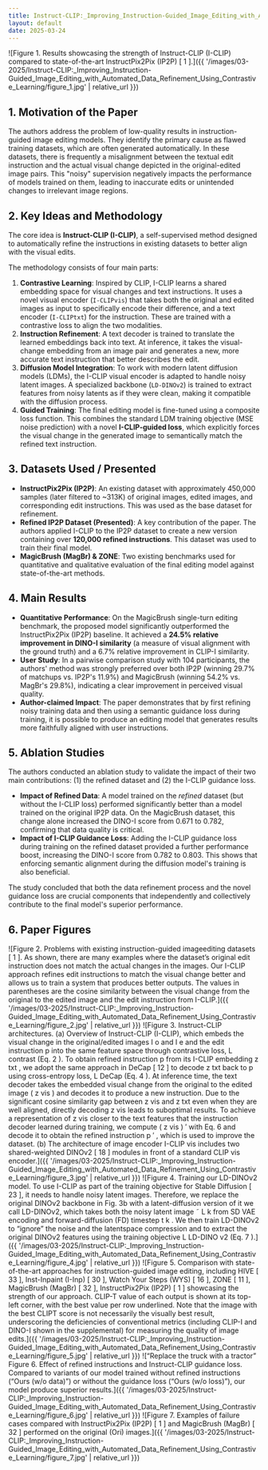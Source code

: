 ```yaml
---
title: Instruct-CLIP:_Improving_Instruction-Guided_Image_Editing_with_Automated_Data_Refinement_Using_Contrastive_Learning
layout: default
date: 2025-03-24
---
```

![Figure 1. Results showcasing the strength of Instruct-CLIP (I-CLIP) compared to state-of-the-art InstructPix2Pix (IP2P) [ 1 ].]({{ '/images/03-2025/Instruct-CLIP:_Improving_Instruction-Guided_Image_Editing_with_Automated_Data_Refinement_Using_Contrastive_Learning/figure_1.jpg' | relative_url }})
## 1. Motivation of the Paper
The authors address the problem of low-quality results in instruction-guided image editing models. They identify the primary cause as flawed training datasets, which are often generated automatically. In these datasets, there is frequently a misalignment between the textual edit instruction and the actual visual change depicted in the original-edited image pairs. This "noisy" supervision negatively impacts the performance of models trained on them, leading to inaccurate edits or unintended changes to irrelevant image regions.

## 2. Key Ideas and Methodology
The core idea is **Instruct-CLIP (I-CLIP)**, a self-supervised method designed to automatically refine the instructions in existing datasets to better align with the visual edits.

The methodology consists of four main parts:
1.  **Contrastive Learning**: Inspired by CLIP, I-CLIP learns a shared embedding space for visual changes and text instructions. It uses a novel visual encoder (`I-CLIPvis`) that takes both the original and edited images as input to specifically encode their difference, and a text encoder (`I-CLIPtxt`) for the instruction. These are trained with a contrastive loss to align the two modalities.
2.  **Instruction Refinement**: A text decoder is trained to translate the learned embeddings back into text. At inference, it takes the visual-change embedding from an image pair and generates a new, more accurate text instruction that better describes the edit.
3.  **Diffusion Model Integration**: To work with modern latent diffusion models (LDMs), the I-CLIP visual encoder is adapted to handle noisy latent images. A specialized backbone (`LD-DINOv2`) is trained to extract features from noisy latents as if they were clean, making it compatible with the diffusion process.
4.  **Guided Training**: The final editing model is fine-tuned using a composite loss function. This combines the standard LDM training objective (MSE noise prediction) with a novel **I-CLIP-guided loss**, which explicitly forces the visual change in the generated image to semantically match the refined text instruction.

## 3. Datasets Used / Presented
*   **InstructPix2Pix (IP2P)**: An existing dataset with approximately 450,000 samples (later filtered to ~313K) of original images, edited images, and corresponding edit instructions. This was used as the base dataset for refinement.
*   **Refined IP2P Dataset (Presented)**: A key contribution of the paper. The authors applied I-CLIP to the IP2P dataset to create a new version containing over **120,000 refined instructions**. This dataset was used to train their final model.
*   **MagicBrush (MagBr) & ZONE**: Two existing benchmarks used for quantitative and qualitative evaluation of the final editing model against state-of-the-art methods.

## 4. Main Results
*   **Quantitative Performance**: On the MagicBrush single-turn editing benchmark, the proposed model significantly outperformed the InstructPix2Pix (IP2P) baseline. It achieved a **24.5% relative improvement in DINO-I similarity** (a measure of visual alignment with the ground truth) and a 6.7% relative improvement in CLIP-I similarity.
*   **User Study**: In a pairwise comparison study with 104 participants, the authors' method was strongly preferred over both IP2P (winning 29.7% of matchups vs. IP2P's 11.9%) and MagicBrush (winning 54.2% vs. MagBr's 29.8%), indicating a clear improvement in perceived visual quality.
*   **Author-claimed Impact**: The paper demonstrates that by first refining noisy training data and then using a semantic guidance loss during training, it is possible to produce an editing model that generates results more faithfully aligned with user instructions.

## 5. Ablation Studies
The authors conducted an ablation study to validate the impact of their two main contributions: (1) the refined dataset and (2) the I-CLIP guidance loss.

*   **Impact of Refined Data**: A model trained on the *refined* dataset (but without the I-CLIP loss) performed significantly better than a model trained on the original IP2P data. On the MagicBrush dataset, this change alone increased the DINO-I score from 0.671 to 0.782, confirming that data quality is critical.
*   **Impact of I-CLIP Guidance Loss**: Adding the I-CLIP guidance loss during training on the refined dataset provided a further performance boost, increasing the DINO-I score from 0.782 to 0.803. This shows that enforcing semantic alignment during the diffusion model's training is also beneficial.

The study concluded that both the data refinement process and the novel guidance loss are crucial components that independently and collectively contribute to the final model's superior performance.

## 6. Paper Figures
![Figure 2. Problems with existing instruction-guided imageediting datasets [ 1 ]. As shown, there are many examples where the dataset’s original edit instruction does not match the actual changes in the images. Our I-CLIP approach refines edit instructions to match the visual change better and allows us to train a system that produces better outputs. The values in parentheses are the cosine similarity between the visual change from the original to the edited image and the edit instruction from I-CLIP.]({{ '/images/03-2025/Instruct-CLIP:_Improving_Instruction-Guided_Image_Editing_with_Automated_Data_Refinement_Using_Contrastive_Learning/figure_2.jpg' | relative_url }})
![Figure 3. Instruct-CLIP architectures. (a) Overview of Instruct-CLIP (I-CLIP), which embeds the visual change in the original/edited images I o and I e and the edit instruction p into the same feature space through contrastive loss, L contrast (Eq. 2 ). To obtain refined instruction p from its I-CLIP embedding z txt , we adopt the same approach in DeCap [ 12 ] to decode z txt back to p using cross-entropy loss, L DeCap (Eq. 4 ). At inference time, the text decoder takes the embedded visual change from the original to the edited image ( z vis ) and decodes it to produce a new instruction. Due to the significant cosine similarity gap between z vis and z txt even when they are well aligned, directly decoding z vis leads to suboptimal results. To achieve a representation of z vis closer to the text features that the instruction decoder learned during training, we compute ( z vis ) ′ with Eq. 6 and decode it to obtain the refined instruction p ′ , which is used to improve the dataset. (b) The architecture of image encoder I-CLIP vis includes two shared-weighted DINOv2 [ 18 ] modules in front of a standard CLIP vis encoder.]({{ '/images/03-2025/Instruct-CLIP:_Improving_Instruction-Guided_Image_Editing_with_Automated_Data_Refinement_Using_Contrastive_Learning/figure_3.jpg' | relative_url }})
![Figure 4. Training our LD-DINOv2 model. To use I-CLIP as part of the training objective for Stable Diffusion [ 23 ], it needs to handle noisy latent images. Therefore, we replace the original DINOv2 backbone in Fig. 3b with a latent-diffusion version of it we call LD-DINOv2, which takes both the noisy latent image ˜ L k from SD VAE encoding and forward-diffusion (FD) timestep t k . We then train LD-DINOv2 to “ignore” the noise and the latentspace compression and to extract the original DINOv2 features using the training objective L LD-DINO v2 (Eq. 7 ).]({{ '/images/03-2025/Instruct-CLIP:_Improving_Instruction-Guided_Image_Editing_with_Automated_Data_Refinement_Using_Contrastive_Learning/figure_4.jpg' | relative_url }})
![Figure 5. Comparison with state-of-the-art approaches for instruction-guided image editing, including HIVE [ 33 ], Inst-Inpaint (I-Inp) [ 30 ], Watch Your Steps (WYS) [ 16 ], ZONE [ 11 ], MagicBrush (MagBr) [ 32 ], InstructPix2Pix (IP2P) [ 1 ] showcasing the strength of our approach. CLIP-T value of each output is shown at its top-left corner, with the best value per row underlined. Note that the image with the best CLIPT score is not necessarily the visually best result, underscoring the deficiencies of conventional metrics (including CLIP-I and DINO-I shown in the supplemental) for measuring the quality of image edits.]({{ '/images/03-2025/Instruct-CLIP:_Improving_Instruction-Guided_Image_Editing_with_Automated_Data_Refinement_Using_Contrastive_Learning/figure_5.jpg' | relative_url }})
![“Replace the truck with a tractor” Figure 6. Effect of refined instructions and Instruct-CLIP guidance loss. Compared to variants of our model trained without refined instructions (“Ours (w/o data)”) or without the guidance loss (“Ours (w/o loss)”), our model produce superior results.]({{ '/images/03-2025/Instruct-CLIP:_Improving_Instruction-Guided_Image_Editing_with_Automated_Data_Refinement_Using_Contrastive_Learning/figure_6.jpg' | relative_url }})
![Figure 7. Examples of failure cases compared with InstructPix2Pix (IP2P) [ 1 ] and MagicBrush (MagBr) [ 32 ] performed on the original (Ori) images.]({{ '/images/03-2025/Instruct-CLIP:_Improving_Instruction-Guided_Image_Editing_with_Automated_Data_Refinement_Using_Contrastive_Learning/figure_7.jpg' | relative_url }})
